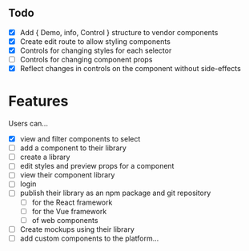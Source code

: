 ## Todo
 
- [X] Add { Demo, info, Control } structure to vendor components
- [X] Create edit route to allow styling components
- [X] Controls for changing styles for each selector 
- [ ] Controls for changing component props
- [X] Reflect changes in controls on the component without side-effects

# Features
Users can...

- [x] view and filter components to select
- [ ] add a component to their library
- [ ] create a library
- [ ] edit styles and preview props for a component
- [ ] view their component library
- [ ] login
- [ ] publish their library as an npm package and git repository
  - [ ] for the React framework
  - [ ] for the Vue framework
  - [ ] of web components
- [ ] Create mockups using their library
- [ ] add custom components to the platform...